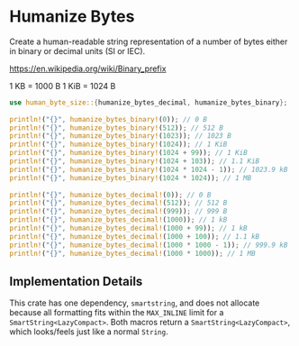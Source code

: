 # Humanize Bytes

Create a human-readable string representation of a number of bytes either in binary or decimal units (SI or IEC).

https://en.wikipedia.org/wiki/Binary_prefix

1 KB = 1000 B
1 KiB = 1024 B
 
```rust
use human_byte_size::{humanize_bytes_decimal, humanize_bytes_binary};
 
println!("{}", humanize_bytes_binary!(0)); // 0 B
println!("{}", humanize_bytes_binary!(512)); // 512 B
println!("{}", humanize_bytes_binary!(1023)); // 1023 B
println!("{}", humanize_bytes_binary!(1024)); // 1 KiB
println!("{}", humanize_bytes_binary!(1024 + 99)); // 1 KiB
println!("{}", humanize_bytes_binary!(1024 + 103)); // 1.1 KiB
println!("{}", humanize_bytes_binary!(1024 * 1024 - 1)); // 1023.9 kB
println!("{}", humanize_bytes_binary!(1024 * 1024)); // 1 MB
 
println!("{}", humanize_bytes_decimal!(0)); // 0 B
println!("{}", humanize_bytes_decimal!(512)); // 512 B
println!("{}", humanize_bytes_decimal!(999)); // 999 B
println!("{}", humanize_bytes_decimal!(1000)); // 1 kB
println!("{}", humanize_bytes_decimal!(1000 + 99)); // 1 kB
println!("{}", humanize_bytes_decimal!(1000 + 100)); // 1.1 kB
println!("{}", humanize_bytes_decimal!(1000 * 1000 - 1)); // 999.9 kB
println!("{}", humanize_bytes_decimal!(1000 * 1000)); // 1 MB
```

## Implementation Details

This crate has one dependency, `smartstring`, and does not allocate because all formatting fits within the `MAX_INLINE` limit for a `SmartString<LazyCompact>`. Both macros return a `SmartString<LazyCompact>`, which looks/feels just like a normal `String`.